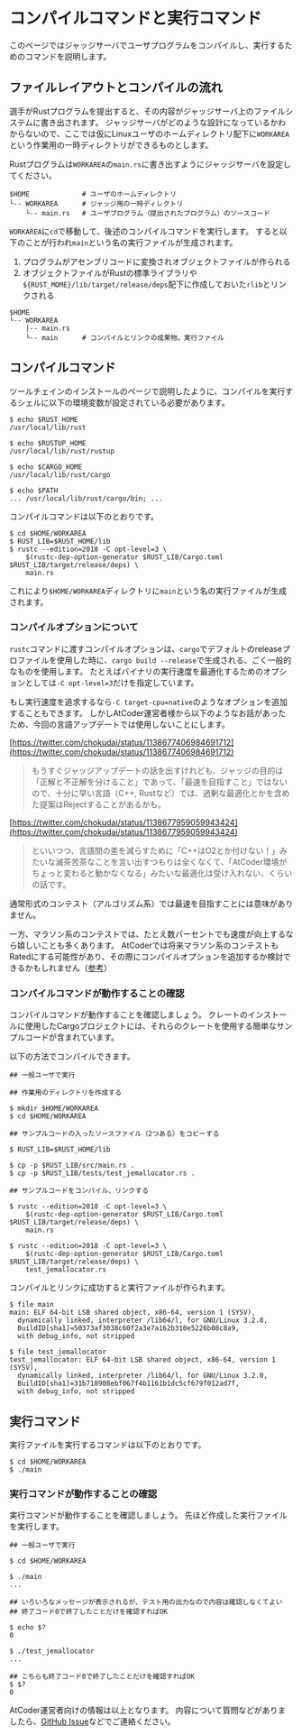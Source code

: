 <!-- -*- coding:utf-8-unix -*- -->

# コンパイルコマンドと実行コマンド

このページではジャッジサーバでユーザプログラムをコンパイルし、実行するためのコマンドを説明します。


## ファイルレイアウトとコンパイルの流れ

選手がRustプログラムを提出すると、その内容がジャッジサーバ上のファイルシステムに書き出されます。
ジャッジサーバがどのような設計になっているかわからないので、ここでは仮にLinuxユーザのホームディレクトリ配下に`WORKAREA`という作業用の一時ディレクトリができるものとします。

Rustプログラムは`WORKAREA`の`main.rs`に書き出すようにジャッジサーバを設定してください。

```console
$HOME             # ユーザのホームディレクトリ
└-- WORKAREA      # ジャッジ用の一時ディレクトリ
    └-- main.rs   # ユーザプログラム（提出されたプログラム）のソースコード
```

`WORKAREA`に`cd`で移動して、後述のコンパイルコマンドを実行します。
すると以下のことが行われ`main`という名の実行ファイルが生成されます。

1. プログラムがアセンブリコードに変換されオブジェクトファイルが作られる
1. オブジェクトファイルがRustの標準ライブラリや`${RUST_MOME}/lib/target/release/deps`配下に作成しておいた`rlib`とリンクされる

```console
$HOME
└-- WORKAREA
    |-- main.rs
    └-- main      # コンパイルとリンクの成果物。実行ファイル
```


## コンパイルコマンド

ツールチェインのインストールのページで説明したように、コンパイルを実行するシェルに以下の環境変数が設定されている必要があります。

```console
$ echo $RUST_HOME
/usr/local/lib/rust

$ echo $RUSTUP_HOME
/usr/local/lib/rust/rustup

$ echo $CARGO_HOME
/usr/local/lib/rust/cargo

$ echo $PATH
... /usr/local/lib/rust/cargo/bin; ...
```

コンパイルコマンドは以下のとおりです。

```console
$ cd $HOME/WORKAREA
$ RUST_LIB=$RUST_HOME/lib
$ rustc --edition=2018 -C opt-level=3 \
    $(rustc-dep-option-generator $RUST_LIB/Cargo.toml $RUST_LIB/target/release/deps) \
    main.rs
```

これにより`$HOME/WORKAREA`ディレクトリに`main`という名の実行ファイルが生成されます。


### コンパイルオプションについて

`rustc`コマンドに渡すコンパイルオプションは、`cargo`でデフォルトのreleaseプロファイルを使用した時に、`cargo build --release`で生成される、ごく一般的なものを使用します。
たとえばバイナリの実行速度を最適化するためのオプションとしては`-C opt-level=3`だけを指定しています。

もし実行速度を追求するなら`-C target-cpu=native`のようなオプションを追加することもできます。
しかしAtCoder運営者様から以下のようなお話があったため、今回の言語アップデートでは使用しないことにします。

[https://twitter.com/chokudai/status/1138677406984691712](https://twitter.com/chokudai/status/1138677406984691712)

> もうすぐジャッジアップデートの話を出すけれども、ジャッジの目的は「正解と不正解を分けること」であって、「最速を目指すこと」ではないので、十分に早い言語（C++, Rustなど）では、過剰な最適化とかを含めた提案はRejectすることがあるかも。

[https://twitter.com/chokudai/status/1138677959059943424](https://twitter.com/chokudai/status/1138677959059943424)

> といいつつ、言語間の差を減らすために「C++はO2とか付けない！」みたいな滅茶苦茶なことを言い出すつもりは全くなくて、「AtCoder環境がちょっと変わると動かなくなる」みたいな最適化は受け入れない、くらいの話です。

通常形式のコンテスト（アルゴリズム系）では最速を目指すことには意味がありません。

一方、マラソン系のコンテストでは、たとえ数パーセントでも速度が向上するなら嬉しいことも多くあります。
AtCoderでは将来マラソン系のコンテストもRatedにする可能性があり、その際にコンパイルオプションを追加するか検討できるかもしれません（[参考][twitter-20190619]）

[twitter-20190619]: https://twitter.com/tatsuya6502/status/1140049804082311168


### コンパイルコマンドが動作することの確認

コンパイルコマンドが動作することを確認しましょう。
クレートのインストールに使用したCargoプロジェクトには、それらのクレートを使用する簡単なサンプルコードが含まれています。

以下の方法でコンパイルできます。

```console
## 一般ユーザで実行

## 作業用のディレクトリを作成する

$ mkdir $HOME/WORKAREA
$ cd $HOME/WORKAREA

## サンプルコードの入ったソースファイル（2つある）をコピーする

$ RUST_LIB=$RUST_HOME/lib

$ cp -p $RUST_LIB/src/main.rs .
$ cp -p $RUST_LIB/tests/test_jemallocator.rs .

## サンプルコードをコンパイル、リンクする

$ rustc --edition=2018 -C opt-level=3 \
    $(rustc-dep-option-generator $RUST_LIB/Cargo.toml $RUST_LIB/target/release/deps) \
    main.rs

$ rustc --edition=2018 -C opt-level=3 \
    $(rustc-dep-option-generator $RUST_LIB/Cargo.toml $RUST_LIB/target/release/deps) \
    test_jemallocator.rs
```

コンパイルとリンクに成功すると実行ファイルが作られます。

```console
$ file main
main: ELF 64-bit LSB shared object, x86-64, version 1 (SYSV),
  dynamically linked, interpreter /lib64/l, for GNU/Linux 3.2.0,
  BuildID[sha1]=50373af3038c60f2a3e7a162b310e5226b08c8a9,
  with debug_info, not stripped

$ file test_jemallocator
test_jemallocator: ELF 64-bit LSB shared object, x86-64, version 1 (SYSV),
  dynamically linked, interpreter /lib64/l, for GNU/Linux 3.2.0,
  BuildID[sha1]=31b718908ebf067f4b1161b1dc5cf679f012ad7f,
  with debug_info, not stripped
```


## 実行コマンド

実行ファイルを実行するコマンドは以下のとおりです。

```console
$ cd $HOME/WORKAREA
$ ./main
```


### 実行コマンドが動作することの確認

実行コマンドが動作することを確認しましょう。
先ほど作成した実行ファイルを実行します。

```console
## 一般ユーザで実行

$ cd $HOME/WORKAREA

$ ./main
...

## いろいろなメッセージが表示されるが、テスト用の出力なので内容は確認しなくてよい
## 終了コード0で終了したことだけを確認すればOK

$ echo $?
0

$ ./test_jemallocator
...

## こちらも終了コード0で終了したことだけを確認すればOK
$ $?
0
```

AtCoder運営者向けの情報は以上となります。
内容について質問などがありましたら、[GitHub Issue][gh-issue]などでご連絡ください。

[gh-issue]: https://github.com/rust-lang-ja/atcoder-rust-resources/issues
